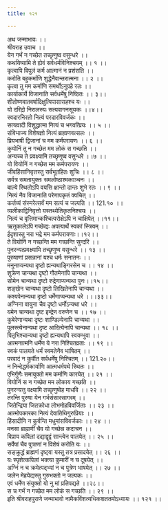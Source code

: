 ```yaml
---
title: १२१

---
```

अथ जन्माभावः ।।  
श्रीवराह उवाच ।।  
येन गर्भं न गच्छेत तच्छृणुष्व वसुन्धरे ।।  
कथयिष्यामि ते ह्येवं सर्वधर्मविनिश्चयम् ।। १ ।।  
कृत्वापि विपुलं कर्म आत्मानं न प्रशंसति ।।  
करोति बहुकर्माणि शुद्धेनैवान्तरात्मना ।। २ ।।  
कृत्वा तु मम कर्माणि समर्थोऽनुग्रहे रतः ।।  
कार्याकार्ये विजानाति सर्वधर्मेषु निष्ठितः ।। ३।।  
शीतोष्णवातवर्षादिक्षुत्पिपासासहश्च यः ।।  
यो दरिद्रो निरालस्यः सत्यवागनसूयकः ।।४।।  
स्वदारनिरतो नित्यं परदारविवर्जकः ।।  
सत्यवादी विशुद्धात्मा नित्यं च भगवत्प्रियः ।। ५ ।।  
संविभाज्य विशेषज्ञो नित्यं ब्राह्मणवत्सलः ।।  
प्रियभाषी द्विजानां च मम कर्मपरायणः ।। ६ ।।  
कुयोनिं तु न गच्छेत मम लोकं स गच्छति ।।  
अन्यच्च ते प्रवक्ष्यामि तच्छृणुष्व वसुन्धरे ।।७ ।।  
यो वियोनिं न गच्छेत मम कर्मपरायणः ।।  
जीवहिंसानिवृत्तस्तु सर्वभूतहितः शुचिः ।। ८ ।।  
सर्वत्र समतायुक्तः समलोष्ठाश्मकाञ्चनः ।।  
बाल्ये स्थितोऽपि वयसि क्षान्तो दान्तः शुभे रतः ।। ९ ।।  
नित्यं नैव विजानाति परेणापकृतं क्वचित् ।।  
कर्त्तव्यं संस्मरेत्सर्वं मम सत्यं च जल्पति ।। 121.१० ।।  
व्यलीकाद्विनिवृत्तो यस्तथ्येतिकृतनिश्चयः ।।  
नित्यं च वृत्तिमान्कश्चित्परोक्षेऽपि न चाक्षिपेत् ।।११।।  
ऋतुकालेऽपि गच्छेद्यः अपत्यार्थे स्वकां स्त्रियम् ।।  
ईदृशास्तु नरा भद्रे मम कर्मपरायणाः।।१२।।  
ते वियोनिं न गच्छन्ति मम गच्छन्ति सुन्दरि ।।  
पुनरन्यत्प्रवक्ष्यामि तच्छृणुष्व वसुन्धरे ।। १३ ।।  
पुरुषाणां प्रसन्नानां यश्च धर्मः सनातनः ।।  
मनुनाप्यन्यथा दृष्टो ह्यन्यथाङ्गिरसेन च ।। १४ ।।  
शुक्रेण चान्यथा दृष्टो गौतमेनापि चान्यथा ।।  
सोमेन चान्यथा दृष्टो रुद्रेणाप्यन्यथा पुनः।।१५।।  
शङ्खेन चान्यथा दृष्टो लिखितेनापि चान्यथा ।।  
कश्यपेनान्यथा दृष्टो धर्मेणाप्यन्यथा धरे ।।।३३।।  
अग्निना वायुना चैव दृष्टो धर्मोऽन्यथा धरे ।।  
यमेन चान्यथा दृष्ट इन्द्रेण वरुणेन च ।। १७ ।।  
कुबेरेणान्यथा दृष्टः शाण्डिल्येनापि चान्यथा ।।  
पुलस्त्येनान्यथा दृष्ट आदित्येनापि चान्यथा ।। १८ ।।  
पितृभिश्चान्यथा दृष्टो ह्यन्यथापि स्वयम्भुवा ।।  
आत्मनात्मनि धर्मेण ये नरा निश्चितव्रताः ।। १९ ।।  
स्वकं पालयते धर्मं स्वमतेनैव भाषितम् ।।  
परवादं न कुर्वीत सर्वधर्मेषु निश्चितम् ।। 121.२०।।  
न निन्देद्धर्मकार्याणि आत्मधर्मपथे स्थितः ।।  
एभिर्गुणैः समायुक्तो मम कर्माणि कारयेत् ।। २१ ।।  
वियोनिं स न गच्छेत मम लोकाय गच्छति ।।  
पुनरन्यत्तु वक्ष्यामि तच्छृणुष्वेह माधवि ।। २२ ।।  
तरन्ति पुरुषा येन गर्भसंसारसागरम् ।।  
जितेन्द्रिया जितक्रोधा लोभमोहविवर्जिताः ।। २३ ।।  
आत्मोपकारका नित्यं देवातिथिगुरुप्रियाः ।।  
हिंसादीनि न कुर्वन्ति मधुमांसविवर्जकाः ।। २४ ।।  
मनसा ब्राह्मणीं चैव यो गच्छेन्न कदाचन ।।  
विप्राय कपिलां दद्याद्वृद्वं सान्त्वेन पालयेत् ।। २५ ।।  
सर्वेषां चैव पुत्राणां न विशेषं करोति यः ।।  
सङ्क्रुद्धं ब्राह्मणं दृष्ट्वा यस्तु तत्र प्रसादयेत् ।। २६ ।।  
यः स्पृशेत्कपिलां भक्त्या कुमारीं न च दूषयेत् ।।  
अग्निं न च क्रमेत्पद्भ्यां न च पुत्रेण भाषयेत् ।। २७ ।।  
जलेन मेहयेद्यस्तु गुरुभक्तो न जल्पकः ।।  
एवं धर्मेण संयुक्तो यो नु मां प्रतिपद्यते ।।२८।।  
स च गर्भं न गच्छेत मम लोकं स गच्छति ।। २९ ।।  
इति श्रीवराहपुराणे जन्माभावो नामैकविंशत्यधिकशततमोऽध्यायः ।। १२१ ।।